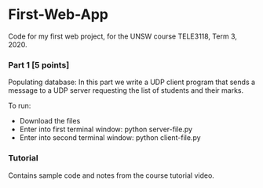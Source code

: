 # First-Web-App

Code for my first web project, for the UNSW course TELE3118, Term 3, 2020. 

### **Part 1 [5 points]**
Populating database: In this part we write a UDP client program that sends a message to a UDP server requesting the list of students and their marks.

To run:
- Download the files
- Enter into first terminal window: python server-file.py
- Enter into second terminal window: python client-file.py

### **Tutorial**
Contains sample code and notes from the course tutorial video.


